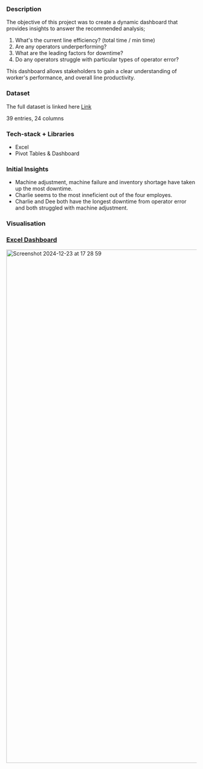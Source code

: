 ### Description

The objective of this project was to create a dynamic dashboard that provides insights to answer the recommended analysis;
1) What's the current line efficiency? (total time / min time)
2) Are any operators underperforming?
3) What are the leading factors for downtime?
4) Do any operators struggle with particular types of operator error?

This dashboard allows stakeholders to gain a clear understanding of worker's performance, and overall line productivity.

### Dataset

The full dataset is linked here [Link](https://mavenanalytics.io/data-playground?pageSize=10)

39 entries, 24 columns

### Tech-stack + Libraries

- Excel
- Pivot Tables & Dashboard

### Initial Insights

- Machine adjustment, machine failure and inventory shortage have taken up the most downtime.
- Charlie seems to the most inneficient out of the four employes.
- Charlie and Dee both have the longest downtime from operator error and both struggled with machine adjustment.

### Visualisation

### [Excel Dashboard](https://atlantictu-my.sharepoint.com/:x:/r/personal/g00472910_atu_ie/Documents/Manufacturing_Line_Productivity.xlsx?d=w0374cebb71c54485bf84b37d49191cc1&csf=1&web=1&e=bNgyZQ)

<img width="1360" alt="Screenshot 2024-12-23 at 17 28 59" src="https://github.com/user-attachments/assets/b3c24924-b577-4546-8b6d-f7e975ae7679" />
